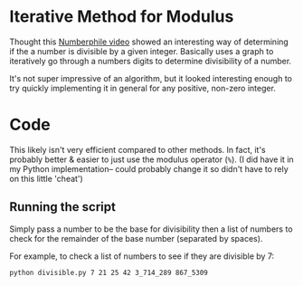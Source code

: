 # Iterative Method for Modulus

Thought this [Numberphile video](https://youtu.be/Ki-M1DJIZsk) showed an
interesting way of determining if the a number is divisible by a given integer.
Basically uses a graph to iteratively go through a numbers digits to determine
divisibility of a number.

It's not super impressive of an algorithm, but it looked interesting enough to
try quickly implementing it in general for any positive, non-zero integer.

# Code

This likely isn't very efficient compared to other methods. In fact, it's
probably better & easier to just use the modulus operator (`%`). (I did have it
in my Python implementation– could probably change it so didn't have to rely on
this little 'cheat')

## Running the script

Simply pass a number to be the base for divisibility then a list of numbers to
check for the remainder of the base number (separated by spaces).

For example, to check a list of numbers to see if they are divisible by 7:

```bash
python divisible.py 7 21 25 42 3_714_289 867_5309
```